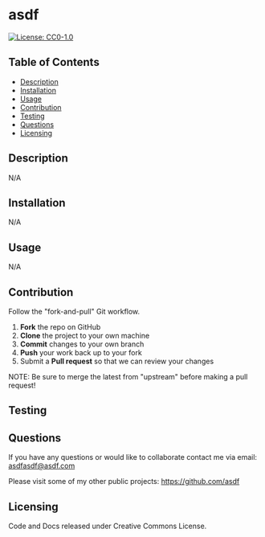 # asdf

[![License: CC0-1.0](https://licensebuttons.net/l/zero/1.0/80x15.png)](http://creativecommons.org/publicdomain/zero/1.0/)
  
## Table of Contents
* [Description](#description)
* [Installation](#installation)
* [Usage](#usage)
* [Contribution](#contribution)
* [Testing](#testing)
* [Questions](#questions)
* [Licensing](#licensing)

## Description

N/A

## Installation

N/A

## Usage

N/A

## Contribution

Follow the "fork-and-pull" Git workflow.

  1. **Fork** the repo on GitHub
  2. **Clone** the project to your own machine
  3. **Commit** changes to your own branch
  4. **Push** your work back up to your fork
  5. Submit a **Pull request** so that we can review your changes

NOTE: Be sure to merge the latest from "upstream" before making a pull request!

## Testing

## Questions

If you have any questions or would like to collaborate contact me via email:
<asdfasdf@asdf.com>

Please visit some of my other public projects:
<https://github.com/asdf>

## Licensing

Code and Docs released under Creative Commons License.
